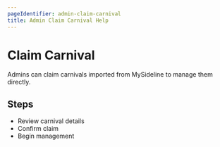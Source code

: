 ```yaml
---
pageIdentifier: admin-claim-carnival
title: Admin Claim Carnival Help
---
```


# Claim Carnival

Admins can claim carnivals imported from MySideline to manage them directly.

## Steps
- Review carnival details
- Confirm claim
- Begin management
